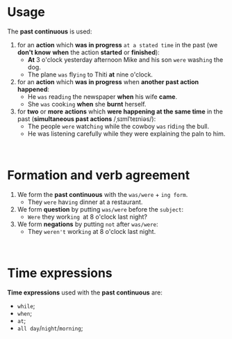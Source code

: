 # Usage
The **past continuous** is used:
1. for an **action** which **was in progress** `at a stated time` in the past (we **don't know** **when** the action **started** or **finished**):
   - **At** 3 o'clock yesterday afternoon Mike and his son `were` wash`ing` the dog.
   - The plane `was` fly`ing` to Thiti **at** nine o'clock.
2. for an **action** which **was in progress** when **another past action happened**: 
   - He `was` read`ing` the newspaper **when** his wife **came**.
   - She `was` cook`ing` **when** she **burnt** herself.
3. for **two** or **more** **actions** which **were happening at the same time** in the past (**simultaneous past actions** /ˌsɪmlˈteɪniəs/):
   - The people `were` watch`ing` while the cowboy `was` rid`ing` the bull.
   - He was listening carefully while they were explaining the paln to him.

<br>

# Formation and verb agreement
1. We form the **past continuous** with the `was/were` + `ing form`.
   - They `were` hav`ing` dinner at a restaurant.
2. We form **question** by putting `was/were` before the `subject`:
   - `Were` they work`ing `at 8 o'clock last night?
3. We form **negations** by putting `not` after `was/were`:
   - They `weren't` work`ing` at 8 o'clock last night.

<br>

# Time expressions
**Time expressions** used with the **past continuous** are:
- `while`;
- `when`;
- `at`;
- `all day`/`night`/`morning`;
